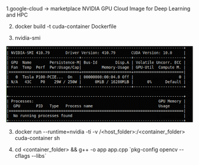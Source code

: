   1.google-cloud -> marketplace NVIDIA GPU Cloud Image for Deep Learning and HPC

2. docker build -t cuda-container Dockerfile

3. nvidia-smi

![alt text](https://github.com/luddite478/cpp-cuda-opencv-ffmpeg-tests/blob/master/nvidia-smi.png)

3. docker run --runtime=nvidia -ti -v /<host_folder>:/<container_folder> cuda-container sh

4. cd <container_folder> && g++ -o app app.cpp \`pkg-config opencv --cflags --libs\`
